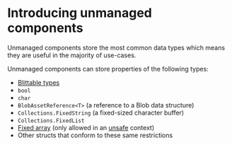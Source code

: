 # Introducing unmanaged components

Unmanaged components store the most common data types which means they are useful in the majority of use-cases.

Unmanaged components can store properties of the following types:

* [Blittable types](https://docs.microsoft.com/en-us/dotnet/framework/interop/blittable-and-non-blittable-types)
* `bool`
* `char`
* `BlobAssetReference<T>` (a reference to a Blob data structure)
* `Collections.FixedString` (a fixed-sized character buffer)
* `Collections.FixedList`
* [Fixed array](https://docs.microsoft.com/en-us/dotnet/csharp/language-reference/keywords/fixed-statement) (only allowed in an [unsafe](https://docs.microsoft.com/en-us/dotnet/csharp/language-reference/keywords/unsafe) context)
* Other structs that conform to these same restrictions